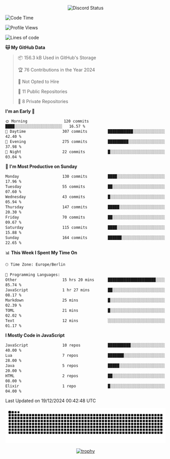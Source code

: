 <!-- Discord Status -->
<p align="center">
  <img src="https://lanyard.cnrad.dev/api/531896089096486922?borderRadius=30px" alt="Discord Status" />
</p>

<!--START_SECTION:waka-->
![Code Time](http://img.shields.io/badge/Code%20Time-1%2C180%20hrs%2041%20mins-blue)

![Profile Views](http://img.shields.io/badge/Profile%20Views-0-blue)

![Lines of code](https://img.shields.io/badge/From%20Hello%20World%20I%27ve%20Written-3.0%20million%20lines%20of%20code-blue)

**🐱 My GitHub Data** 

> 📦 156.3 kB Used in GitHub's Storage 
 > 
> 🏆 76 Contributions in the Year 2024
 > 
> 🚫 Not Opted to Hire
 > 
> 📜 11 Public Repositories 
 > 
> 🔑 8 Private Repositories 
 > 
**I'm an Early 🐤** 

```text
🌞 Morning                120 commits         ████░░░░░░░░░░░░░░░░░░░░░   16.57 % 
🌆 Daytime                307 commits         ███████████░░░░░░░░░░░░░░   42.40 % 
🌃 Evening                275 commits         █████████░░░░░░░░░░░░░░░░   37.98 % 
🌙 Night                  22 commits          █░░░░░░░░░░░░░░░░░░░░░░░░   03.04 % 
```
📅 **I'm Most Productive on Sunday** 

```text
Monday                   130 commits         ████░░░░░░░░░░░░░░░░░░░░░   17.96 % 
Tuesday                  55 commits          ██░░░░░░░░░░░░░░░░░░░░░░░   07.60 % 
Wednesday                43 commits          █░░░░░░░░░░░░░░░░░░░░░░░░   05.94 % 
Thursday                 147 commits         █████░░░░░░░░░░░░░░░░░░░░   20.30 % 
Friday                   70 commits          ██░░░░░░░░░░░░░░░░░░░░░░░   09.67 % 
Saturday                 115 commits         ████░░░░░░░░░░░░░░░░░░░░░   15.88 % 
Sunday                   164 commits         ██████░░░░░░░░░░░░░░░░░░░   22.65 % 
```


📊 **This Week I Spent My Time On** 

```text
🕑︎ Time Zone: Europe/Berlin

💬 Programming Languages: 
Other                    15 hrs 20 mins      █████████████████████░░░░   85.74 % 
JavaScript               1 hr 27 mins        ██░░░░░░░░░░░░░░░░░░░░░░░   08.17 % 
Markdown                 25 mins             █░░░░░░░░░░░░░░░░░░░░░░░░   02.39 % 
TOML                     21 mins             █░░░░░░░░░░░░░░░░░░░░░░░░   02.02 % 
Text                     12 mins             ░░░░░░░░░░░░░░░░░░░░░░░░░   01.17 % 
```

**I Mostly Code in JavaScript** 

```text
JavaScript               10 repos            ██████████░░░░░░░░░░░░░░░   40.00 % 
Lua                      7 repos             ███████░░░░░░░░░░░░░░░░░░   28.00 % 
Java                     5 repos             █████░░░░░░░░░░░░░░░░░░░░   20.00 % 
HTML                     2 repos             ██░░░░░░░░░░░░░░░░░░░░░░░   08.00 % 
Elixir                   1 repo              █░░░░░░░░░░░░░░░░░░░░░░░░   04.00 % 
```




 Last Updated on 19/12/2024 00:42:48 UTC
<!--END_SECTION:waka-->

<!-- GitHub Contribution Snake -->
<p align="center">
  <img src="https://raw.githubusercontent.com/vxnsin/vxnsin/output/github-contribution-grid-snake-dark.svg" alt="GitHub Contribution Snake" />
</p>

<!-- GitHub Trophy -->
<p align="center">
  <a href="https://github.com/ryo-ma/github-profile-trophy">
    <img src="https://github-profile-trophy.vercel.app/?username=vxnsin&theme=onedark" alt="trophy" />
  </a>
</p>
